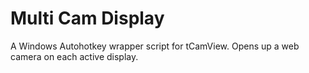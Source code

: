 # Multi Cam Display
A Windows Autohotkey wrapper script for tCamView. Opens up a web camera on each active display.